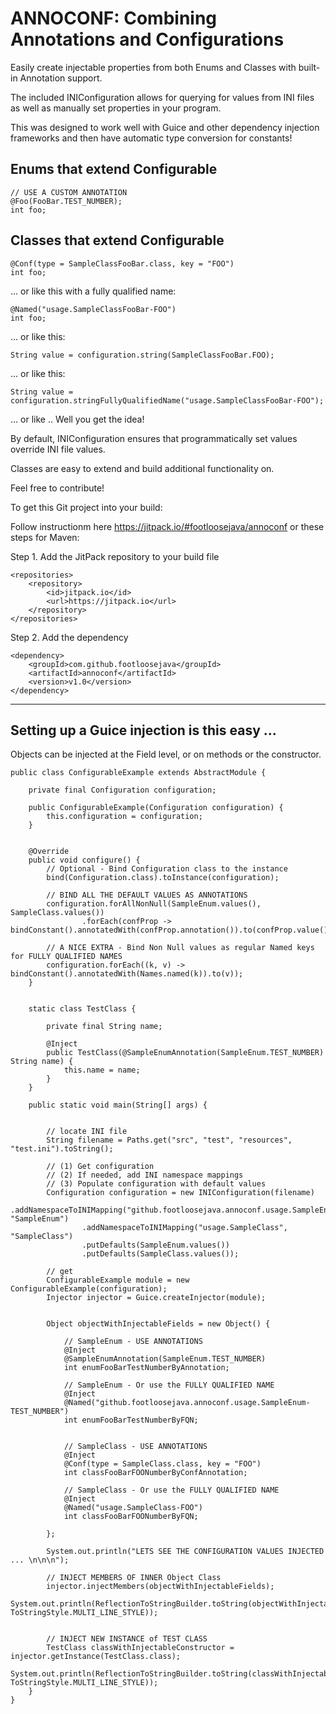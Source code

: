 # ANNOCONF: Combining Annotations and Configurations

Easily create injectable properties from both Enums and Classes with built-in Annotation support.

The included INIConfiguration allows for querying for values from INI files as well as manually set properties in your program. 

This was designed to work  well with Guice and other dependency injection frameworks and then have automatic type conversion for constants!

## Enums that extend Configurable

```
// USE A CUSTOM ANNOTATION
@Foo(FooBar.TEST_NUMBER);
int foo;
```

## Classes that extend Configurable

```// USE A BUILT IN GENERIC "Conf" annotation
@Conf(type = SampleClassFooBar.class, key = "FOO")
int foo;
```

... or like this with a fully qualified name:


```
@Named("usage.SampleClassFooBar-FOO")
int foo;
```

... or like this:


```
String value = configuration.string(SampleClassFooBar.FOO);
```

... or like this:

```
String value = configuration.stringFullyQualifiedName("usage.SampleClassFooBar-FOO");
```

... or like .. Well you get the idea!


By default, INIConfiguration ensures that programmatically set values override INI file values.

Classes are easy to extend and build additional functionality on.

Feel free to contribute!


To get this Git project into your build:

Follow instructionm here https://jitpack.io/#footloosejava/annoconf or these steps for Maven:

Step 1. Add the JitPack repository to your build file

```
<repositories>
    <repository>
        <id>jitpack.io</id>
        <url>https://jitpack.io</url>
    </repository>
</repositories>
```
Step 2. Add the dependency

```
<dependency>
    <groupId>com.github.footloosejava</groupId>
    <artifactId>annoconf</artifactId>
    <version>v1.0</version>
</dependency>
```

***

## Setting up a Guice injection is this easy ...

Objects can be injected at the Field level, or on methods or the constructor.


```
public class ConfigurableExample extends AbstractModule {

    private final Configuration configuration;

    public ConfigurableExample(Configuration configuration) {
        this.configuration = configuration;
    }
    

    @Override
    public void configure() {
        // Optional - Bind Configuration class to the instance
        bind(Configuration.class).toInstance(configuration);

        // BIND ALL THE DEFAULT VALUES AS ANNOTATIONS
        configuration.forAllNonNull(SampleEnum.values(), SampleClass.values())
                .forEach(confProp -> bindConstant().annotatedWith(confProp.annotation()).to(confProp.value()));

        // A NICE EXTRA - Bind Non Null values as regular Named keys for FULLY QUALIFIED NAMES
        configuration.forEach((k, v) -> bindConstant().annotatedWith(Names.named(k)).to(v));
    }


    static class TestClass {

        private final String name;

        @Inject
        public TestClass(@SampleEnumAnnotation(SampleEnum.TEST_NUMBER) String name) {
            this.name = name;
        }
    }

    public static void main(String[] args) {


        // locate INI file
        String filename = Paths.get("src", "test", "resources", "test.ini").toString();

        // (1) Get configuration
        // (2) If needed, add INI namespace mappings
        // (3) Populate configuration with default values
        Configuration configuration = new INIConfiguration(filename)
                .addNamespaceToINIMapping("github.footloosejava.annoconf.usage.SampleEnum", "SampleEnum")
                .addNamespaceToINIMapping("usage.SampleClass", "SampleClass")
                .putDefaults(SampleEnum.values())
                .putDefaults(SampleClass.values());

        // get
        ConfigurableExample module = new ConfigurableExample(configuration);
        Injector injector = Guice.createInjector(module);


        Object objectWithInjectableFields = new Object() {

            // SampleEnum - USE ANNOTATIONS
            @Inject
            @SampleEnumAnnotation(SampleEnum.TEST_NUMBER)
            int enumFooBarTestNumberByAnnotation;

            // SampleEnum - Or use the FULLY QUALIFIED NAME
            @Inject
            @Named("github.footloosejava.annoconf.usage.SampleEnum-TEST_NUMBER")
            int enumFooBarTestNumberByFQN;


            // SampleClass - USE ANNOTATIONS
            @Inject
            @Conf(type = SampleClass.class, key = "FOO")
            int classFooBarFOONumberByConfAnnotation;

            // SampleClass - Or use the FULLY QUALIFIED NAME
            @Inject
            @Named("usage.SampleClass-FOO")
            int classFooBarFOONumberByFQN;

        };

        System.out.println("LETS SEE THE CONFIGURATION VALUES INJECTED ... \n\n\n");
        
        // INJECT MEMBERS OF INNER Object Class
        injector.injectMembers(objectWithInjectableFields);
        System.out.println(ReflectionToStringBuilder.toString(objectWithInjectableFields, ToStringStyle.MULTI_LINE_STYLE));


        // INJECT NEW INSTANCE of TEST CLASS
        TestClass classWithInjectableConstructor = injector.getInstance(TestClass.class);
        System.out.println(ReflectionToStringBuilder.toString(classWithInjectableConstructor, ToStringStyle.MULTI_LINE_STYLE));
    }
}
```
